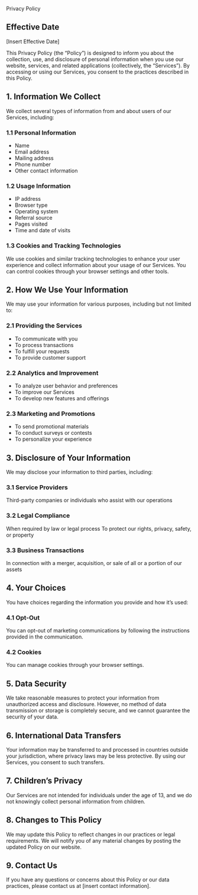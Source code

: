 <!-- badgeMessageStart -->
Privacy Policy
<!-- badgeMessageEnd -->

## Effective Date

[Insert Effective Date]

This Privacy Policy (the “Policy”) is designed to inform you about the collection, use, and disclosure of personal information when you use our website, services, and related applications (collectively, the “Services”). By accessing or using our Services, you consent to the practices described in this Policy.

## 1. Information We Collect

We collect several types of information from and about users of our Services, including:

### 1.1 Personal Information

- Name
- Email address
- Mailing address
- Phone number
- Other contact information

### 1.2 Usage Information

- IP address
- Browser type
- Operating system
- Referral source
- Pages visited
- Time and date of visits

### 1.3 Cookies and Tracking Technologies

We use cookies and similar tracking technologies to enhance your user experience and collect information about your usage of our Services. You can control cookies through your browser settings and other tools.

## 2. How We Use Your Information

We may use your information for various purposes, including but not limited to:

### 2.1 Providing the Services

- To communicate with you
- To process transactions
- To fulfill your requests
- To provide customer support

### 2.2 Analytics and Improvement

- To analyze user behavior and preferences
- To improve our Services
- To develop new features and offerings

### 2.3 Marketing and Promotions

- To send promotional materials
- To conduct surveys or contests
- To personalize your experience

## 3. Disclosure of Your Information

We may disclose your information to third parties, including:

### 3.1 Service Providers

Third-party companies or individuals who assist with our operations

### 3.2 Legal Compliance

When required by law or legal process
To protect our rights, privacy, safety, or property

### 3.3 Business Transactions

In connection with a merger, acquisition, or sale of all or a portion of our assets

## 4. Your Choices

You have choices regarding the information you provide and how it’s used:

### 4.1 Opt-Out

You can opt-out of marketing communications by following the instructions provided in the communication.

### 4.2 Cookies

You can manage cookies through your browser settings.

## 5. Data Security

We take reasonable measures to protect your information from unauthorized access and disclosure. However, no method of data transmission or storage is completely secure, and we cannot guarantee the security of your data.

## 6. International Data Transfers

Your information may be transferred to and processed in countries outside your jurisdiction, where privacy laws may be less protective. By using our Services, you consent to such transfers.

## 7. Children’s Privacy

Our Services are not intended for individuals under the age of 13, and we do not knowingly collect personal information from children.

## 8. Changes to This Policy

We may update this Policy to reflect changes in our practices or legal requirements. We will notify you of any material changes by posting the updated Policy on our website.

## 9. Contact Us

If you have any questions or concerns about this Policy or our data practices, please contact us at [insert contact information].
